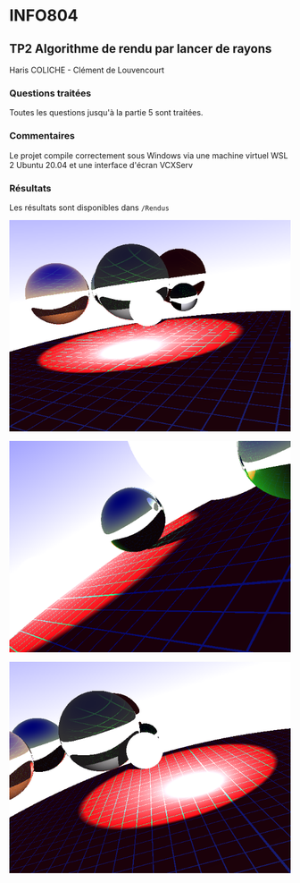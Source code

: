 # INFO804
## TP2 Algorithme de rendu par lancer de rayons

Haris COLICHE - Clément de Louvencourt

### Questions traitées

Toutes les questions jusqu'à la partie 5 sont traitées.

### Commentaires

Le projet compile correctement sous Windows via une machine virtuel WSL 2 Ubuntu 20.04 et une interface d'écran VCXServ

### Résultats

Les résultats sont disponibles dans `/Rendus`

![Rendu 1](./Rendus/Rendu%200.png)

![Rendu 2](./Rendus/Rendu%201.png)

![Rendu 3](./Rendus/Rendu%202.png)
